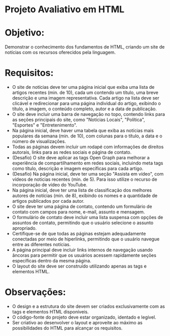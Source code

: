 # Projeto Avaliativo em HTML


# Objetivo:
Demonstrar o conhecimento dos fundamentos de HTML, criando um site de notícias com os recursos oferecidos pela linguagem.


# Requisitos:
- O site de notícias deve ter uma página inicial que exiba uma lista de artigos recentes (min. de 10), cada um contendo um título, uma breve descrição e uma imagem representativa.
Cada artigo na lista deve ser clicável e redirecionar para uma página individual do artigo, exibindo o título, a imagem, o conteúdo completo, autor e a data de publicação.
- O site deve incluir uma barra de navegação no topo, contendo links para as seções principais do site, como "Notícias Locais", "Política", "Esportes" e "Entretenimento".
- Na página inicial, deve haver uma tabela que exiba as notícias mais populares da semana (min. de 10), com colunas para o título, a data e o número de visualizações.
- Todas as páginas devem incluir um rodapé com informações de direitos autorais, links para as redes sociais e página de contato.
- (Desafio) O site deve aplicar as tags Open Graph para melhorar a experiência de compartilhamento em redes sociais, incluindo meta tags como título, descrição e imagem específicas para cada artigo.
- (Desafio) Na página inicial, deve ter uma seção "Assista em vídeo", com vídeos de noticias recentes (min. de 5). Para isso utilize o recurso de incorporação de vídeo do YouTube.
- Na página inicial, deve ter uma lista de classificação dos melhores autores de notícias (min. de 8), exibindo os nomes e a quantidade de artigos publicados por cada autor.
- O site deve ter uma página de contato, contendo um formulário de contato com campos para nome, e-mail, assunto e mensagem.
- O formulário de contato deve incluir uma lista suspensa com opções de assuntos de contato, permitindo que o usuário selecione o assunto apropriado.
- Certifique-se de que todas as páginas estejam adequadamente conectadas por meio de hiperlinks, permitindo que o usuário navegue entre as diferentes notícias.
- A página principal deve incluir links internos de navegação usando âncoras para permitir que os usuários acessem rapidamente seções específicas dentro da mesma página.
- O layout do site deve ser construído utilizando apenas as tags e elementos HTML.

# Observações:
- O design e a estrutura do site devem ser criados exclusivamente com as tags e elementos HTML disponíveis.
- O código-fonte do projeto deve estar organizado, identado e legível.
- Ser criativo ao desenvolver o layout e aproveite ao máximo as possibilidades do HTML para alcançar os requisitos.
